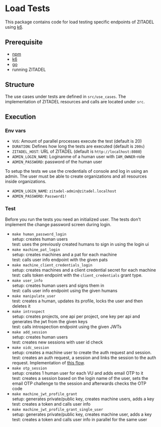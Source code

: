 # Load Tests

This package contains code for load testing specific endpoints of ZITADEL using [k6](https://k6.io).

## Prerequisite

* [npm](https://docs.npmjs.com/downloading-and-installing-node-js-and-npm)
* [k6](https://k6.io/docs/get-started/installation/)
* [go](https://go.dev/doc/install)
* running ZITADEL

## Structure

The use cases under tests are defined in `src/use_cases`. The implementation of ZITADEL resources and calls are located under `src`.

## Execution

### Env vars

- `VUS`: Amount of parallel processes execute the test (default is 20)
- `DURATION`: Defines how long the tests are executed (default is `200s`)
- `ZITADEL_HOST`: URL of ZITADEL (default is `http://localhost:8080`)
- `ADMIN_LOGIN_NAME`: Loginanme of a human user with `IAM_OWNER`-role
- `ADMIN_PASSWORD`: password of the human user

To setup the tests we use the credentials of console and log in using an admin. The user must be able to create organizations and all resources inside organizations.

- `ADMIN_LOGIN_NAME`: `zitadel-admin@zitadel.localhost`
- `ADMIN_PASSWORD`: `Password1!`

### Test

Before you run the tests you need an initialized user. The tests don't implement the change password screen during login.

* `make human_password_login`  
  setup: creates human users  
  test: uses the previously created humans to sign in using the login ui
* `make machine_pat_login`  
  setup: creates machines and a pat for each machine  
  test: calls user info endpoint with the given pats
* `make machine_client_credentials_login`  
  setup: creates machines and a client credential secret for each machine  
  test: calls token endpoint with the `client_credentials` grant type.
* `make user_info`  
  setup: creates human users and signs them in  
  test: calls user info endpoint using the given humans
* `make manipulate_user`  
  test: creates a human, updates its profile, locks the user and then deletes it 
* `make introspect`  
  setup: creates projects, one api per project, one key per api and generates the jwt from the given keys  
  test: calls introspection endpoint using the given JWTs
* `make add_session`  
  setup: creates human users  
  test: creates new sessions with user id check
* `make oidc_session`  
  setup: creates a machine user to create the auth request and session.  
  test: creates an auth request, a session and links the session to the auth request. Implementation of [this flow](https://zitadel.com/docs/guides/integrate/login-ui/oidc-standard).
* `make otp_session`  
  setup: creates 1 human user for each VU and adds email OTP to it  
  test: creates a session based on the login name of the user, sets the email OTP challenge to the session and afterwards checks the OTP code
* `make machine_jwt_profile_grant`  
  setup: generates private/public key, creates machine users, adds a key  
  test: creates a token and calls user info 
* `make machine_jwt_profile_grant_single_user`  
  setup: generates private/public key, creates machine user, adds a key  
  test: creates a token and calls user info in parallel for the same user